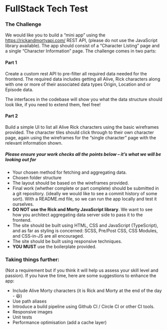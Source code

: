 # FullStack Tech Test

### The Challenge
We would like you to build a “mini app” using the https://rickandmortyapi.com/  REST API, (please do not use the JavaScript library available). The app should consist of a “Character Listing” page and a single “Character Information” page. The challenge comes in two parts:

#### Part 1
Create a custom rest API to pre-filter all required data needed for the frontend. The required data includes getting all Alive, Rick characters along with one or more of their associated data types Origin, Location and or Episode data.

The interfaces in the codebase will show you what the data structure should look like, if you need to extend them, feel free!

#### Part 2
Build a simple UI to list all Alive Rick characters using the basic wireframes provided. The character tiles should click through to their own character page, again using the wireframes for the “single character” page with the relevant information shown.

##### Please ensure your work checks all the points below – it’s what we will be looking out for

- Your chosen method for fetching and aggregating data.
- Chosen folder structure
- The layout should be based on the wireframes provided.
- Final work (whether complete or part complete) should be submitted in a git repository. (ideally we would like to see a commit history of some sort). With a README.md file, so we can run the app locally and test it ourselves.
- **DO NOT use the Rick and Morty JavaScript library**. We want to see how you architect aggregating data server side to pass it to the frontend.
- The site should be built using HTML, CSS and JavaScript (TypeScript), and as far as styling is concerned: SCSS, Pre/Post CSS, CSS Modules, and CSS-in-JS are all encouraged.
- The site should be built using responsive techniques.
- **YOU MUST** use the boilerplate provided.

### Taking things further:
(Not a requirement but if you think it will help us assess your skill level and passion).  If you have the time, here are some suggestions to enhance the app:

- Include Alive Morty characters (it is Rick and Morty at the end of the day - 😆)
- Use path aliases
- Introduce a build pipeline using Github CI / Circle CI or other CI tools.
- Responsive images
- Unit tests
- Performance optimisation (add a cache layer)
